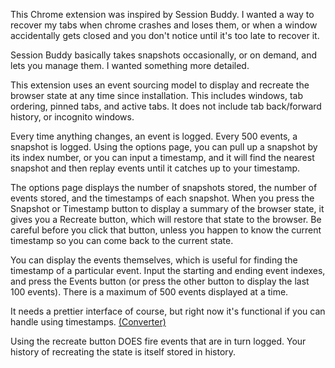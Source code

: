 This Chrome extension was inspired by Session Buddy. I wanted a way to recover my tabs when chrome crashes and loses them, or when a window accidentally gets closed and you don't notice until it's too late to recover it.

Session Buddy basically takes snapshots occasionally, or on demand, and lets you manage them. I wanted something more detailed.

This extension uses an event sourcing model to display and recreate the browser state at any time since installation. This includes windows, tab ordering, pinned tabs, and active tabs. It does not include tab back/forward history, or incognito windows.

Every time anything changes, an event is logged. Every 500 events, a snapshot is logged. Using the options page, you can pull up a snapshot by its index number, or you can input a timestamp, and it will find the nearest snapshot and then replay events until it catches up to your timestamp.

The options page displays the number of snapshots stored, the number of events stored, and the timestamps of each snapshot. When you press the Snapshot or Timestamp button to display a summary of the browser state, it gives you a Recreate button, which will restore that state to the browser. Be careful before you click that button, unless you happen to know the current timestamp so you can come back to the current state.

You can display the events themselves, which is useful for finding the timestamp of a particular event. Input the starting and ending event indexes, and press the Events button (or press the other button to display the last 100 events). There is a maximum of 500 events displayed at a time.

It needs a prettier interface of course, but right now it's functional if you can handle using timestamps. [(Converter)](http://www.epochconverter.com/)

Using the recreate button DOES fire events that are in turn logged. Your history of recreating the state is itself stored in history.
